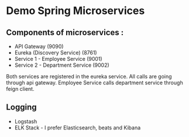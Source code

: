 # Demo Spring Microservices

## Components of microservices : 

- API Gateway (9090)
- Eureka (Discovery Service) (8761)
- Service 1 - Employee Service (9001)
- Service 2 - Department Service (9002)

Both services are registered in the eureka service. All calls are going through api gateway. Employee Service calls department service through feign client.

## Logging

- Logstash
- ELK Stack - I prefer Elasticsearch, beats and Kibana

